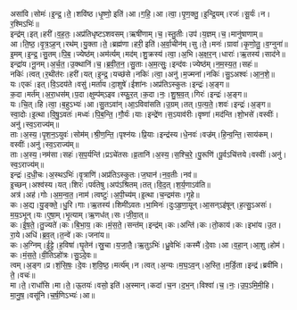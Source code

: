 

  
असा॑वि।सोमः॑।इ॒न्द्र॒।ते॒।शवि॑ष्ठ।धृ॒ष्णो॒ इति॑।आ।ग॒हि॒।आ।त्वा॒।पृ॒ण॒क्तु॒।इ॒न्द्रि॒यम्।रजः॑।सू॒र्यः॑।न।र॒श्मिऽभिः॑॥  
इन्द्र॑म्।इत्।हरी॑।व॒ह॒तः॒।अप्र॑तिधृष्टऽशवसम्।ऋषी॑णाम्।च॒।स्तु॒तीः।उप॑।य॒ज्ञम्।च॒।मानु॑षाणाम्॥  
आ।ति॒ष्ठ॒।वृ॒त्र॒ऽह॒न्।रथ॑म्।यु॒क्ता।ते॒।ब्रह्म॑णा।हरी॒ इति॑।अ॒र्वा॒चीन॑म्।सु।ते॒।मनः॑।ग्रावा॑।कृ॒णो॒तु॒।व॒ग्नुना॑॥  
इ॒मम्।इ॒न्द्र॒।सु॒तम्।पि॒ब॒।ज्येष्ठ॑म्।अम॑र्त्यम्।मद॑म्।शु॒क्रस्य॑।त्वा॒।अ॒भि।अ॒क्ष॒र॒न्।धाराः॑।ऋ॒तस्य॑।साद॑ने॥  
इन्द्रा॑य।नू॒नम्।अ॒र्च॒त॒।उ॒क्थानि॑।च॒।ब्र॒वी॒त॒न॒।सु॒ताः।अ॒म॒त्सुः॒।इन्द॑वः।ज्येष्ठ॑म्।न॒म॒स्य॒त॒।सहः॑॥  
नकिः॑।त्वत्।र॒थीत॑रः।हरी॑।यत्।इ॒न्द्र॒।यच्छ॑से।नकिः॑।त्वा॒।अनु॑।म॒ज्मना॑।नकिः॑।सु॒ऽअश्वः॑।आ॒न॒शे॒॥  
यः।एकः॑।इत्।वि॒ऽदय॑ते।वसु॑।मर्ता॑य।दा॒शुषे॑।ईशा॑नः।अप्र॑तिऽस्कुतः।इन्द्रः॑।अ॒ङ्ग॥  
क॒दा।मर्त॑म्।अ॒रा॒धस॑म्।प॒दा।क्षुम्प॑म्ऽइव।स्फु॒र॒त्।क॒दा।नः॒।शु॒श्र॒व॒त्।गिरः॑।इन्द्रः॑।अ॒ङ्ग॥  
यः।चि॒त्।हि।त्वा॒।ब॒हुऽभ्यः॑।आ।सु॒तऽवा॑न्।आ॒ऽविवा॑सति।उ॒ग्रम्।तत्।प॒त्य॒ते॒।शवः॑।इन्द्रः॑।अ॒ङ्ग॥  
स्वा॒दोः।इ॒त्था।वि॒षु॒ऽवतः॑।मध्वः॑।पि॒ब॒न्ति॒।गौ॒र्यः॑।याः।इन्द्रे॑ण।स॒ऽयाव॑रीः।वृष्णा॑।मद॑न्ति।शो॒भसे॑।वस्वीः॑।अनु॑।स्व॒ऽराज्य॑म्॥  
ताः।अ॒स्य॒।पृ॒श॒न॒ऽयुवः॑।सोम॑म्।श्री॒ण॒न्ति॒।पृश्न॑यः।प्रि॒याः।इन्द्र॑स्य।धे॒नवः॑।वज्र॑म्।हि॒न्व॒न्ति॒।साय॑कम्।वस्वीः॑।अनु॑।स्व॒ऽराज्य॑म्॥  
ताः।अ॒स्य॒।नम॑सा।सहः॑।स॒प॒र्यन्ति॑।प्रऽचे॑तसः।व्र॒तानि॑।अ॒स्य॒।स॒श्चि॒रे॒।पु॒रूणि॑।पू॒र्वऽचि॑त्तये।वस्वीः॑।अनु॑।स्व॒ऽराज्य॑म्॥  
इन्द्रः॑।द॒धी॒चः।अ॒स्थऽभिः॑।वृ॒त्राणि॑।अप्र॑तिऽस्कुतः।ज॒घान॑।न॒व॒तीः।नव॑॥  
इ॒च्छन्।अश्व॑स्य।यत्।शिरः॑।पर्व॑तेषु।अप॑ऽश्रितम्।तत्।वि॒द॒त्।श॒र्य॒णाऽव॑ति॥  
अत्र॑।अह॑।गोः।अ॒म॒न्व॒त॒।नाम॑।त्वष्टुः॑।अ॒पी॒च्य॑म्।इ॒त्था।च॒न्द्रम॑सः।गृ॒हे॥  
कः।अ॒द्य।यु॒ङ्क्ते॒।धु॒रि।गाः।ऋ॒तस्य॑।शिमी॑ऽवतः।भा॒मिनः॑।दुःऽहृ॒णा॒यून्।आ॒सन्ऽइ॑षून्।ह॒त्सु॒ऽअसः॑।म॒य॒ऽभून्।यः।ए॒षा॒म्।भृ॒त्याम्।ऋ॒णध॑त्।सः।जी॒वा॒त्॥  
कः।ई॒ष॒ते॒।तु॒ज्यते॑।कः।बि॒भा॒य॒।कः।मं॒स॒ते॒।सन्त॑म्।इन्द्र॑म्।कः।अन्ति॑।कः।तो॒काय॑।कः।इभा॑य।उ॒त।रा॒ये।अधि॑।ब्र॒व॒त्।त॒न्वे॑।कः।जना॑य॥  
कः।अ॒ग्निम्।ई॒ट्टे॒।ह॒विषा॑।घृ॒तेन॑।स्रु॒चा।य॒जा॒तै॒।ऋ॒तुऽभिः॑।ध्रु॒वेभिः॑।कस्मै॑।दे॒वाः।आ।व॒हा॒न्।आ॒शु।होम॑।कः।मं॒स॒ते॒।वी॒तिऽहो॑त्रः।सु॒ऽदे॒वः॥  
त्वम्।अ॒ङ्ग।प्र।शं॒सि॒षः॒।दे॒वः।श॒वि॒ष्ठ॒।मर्त्य॑म्।न।त्वत्।अ॒न्यः।म॒घ॒ऽव॒न्।अ॒स्ति॒।म॒र्डि॒ता।इन्द्र॑।ब्रवी॑मि।ते॒।वचः॑॥  
मा।ते॒।राधां॑सि।मा।ते॒।ऊ॒तयः॑।वसो॒ इति॑।अ॒स्मान्।कदा॑।च॒न।द॒भ॒न्।विश्वा॑।च॒।नः॒।उ॒प॒ऽमि॒मी॒हि।मा॒नु॒ष॒।वसू॑नि।च॒र्ष॒णिऽभ्यः॑।आ॥  
